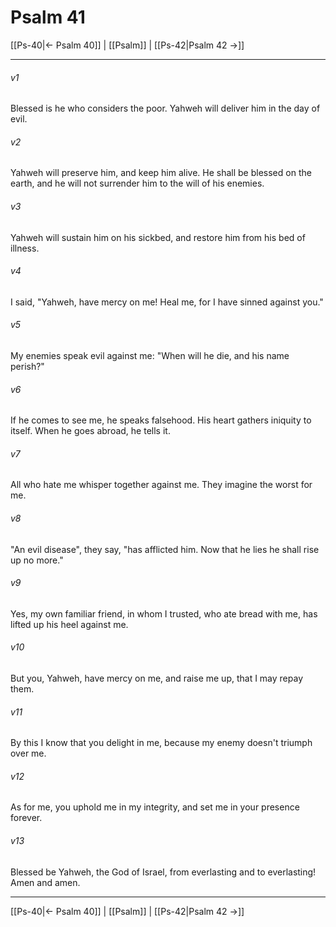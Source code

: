 # Psalm 41

[[Ps-40|← Psalm 40]] | [[Psalm]] | [[Ps-42|Psalm 42 →]]
***



###### v1 
Blessed is he who considers the poor. Yahweh will deliver him in the day of evil. 

###### v2 
Yahweh will preserve him, and keep him alive. He shall be blessed on the earth, and he will not surrender him to the will of his enemies. 

###### v3 
Yahweh will sustain him on his sickbed, and restore him from his bed of illness. 

###### v4 
I said, "Yahweh, have mercy on me! Heal me, for I have sinned against you." 

###### v5 
My enemies speak evil against me: "When will he die, and his name perish?" 

###### v6 
If he comes to see me, he speaks falsehood. His heart gathers iniquity to itself. When he goes abroad, he tells it. 

###### v7 
All who hate me whisper together against me. They imagine the worst for me. 

###### v8 
"An evil disease", they say, "has afflicted him. Now that he lies he shall rise up no more." 

###### v9 
Yes, my own familiar friend, in whom I trusted, who ate bread with me, has lifted up his heel against me. 

###### v10 
But you, Yahweh, have mercy on me, and raise me up, that I may repay them. 

###### v11 
By this I know that you delight in me, because my enemy doesn't triumph over me. 

###### v12 
As for me, you uphold me in my integrity, and set me in your presence forever. 

###### v13 
Blessed be Yahweh, the God of Israel, from everlasting and to everlasting! Amen and amen.

***
[[Ps-40|← Psalm 40]] | [[Psalm]] | [[Ps-42|Psalm 42 →]]
